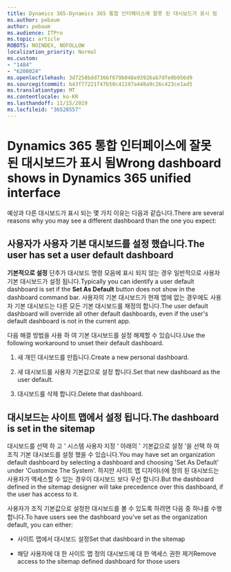 ```yaml
---
title: Dynamics 365-Dynamics 365 통합 인터페이스에 잘못 된 대시보드가 표시 됨
ms.author: pebaum
author: pebaum
ms.audience: ITPro
ms.topic: article
ROBOTS: NOINDEX, NOFOLLOW
localization_priority: Normal
ms.custom:
- "1484"
- "6200024"
ms.openlocfilehash: 3d7258bdd7366f679b048e93926ab7dfe0b956d9
ms.sourcegitcommit: b43f77221f47b50c41197a448a9c26c423ce1ad5
ms.translationtype: MT
ms.contentlocale: ko-KR
ms.lasthandoff: 11/15/2019
ms.locfileid: "36528557"
---
```

# <a name="wrong-dashboard-shows-in-dynamics-365-unified-interface"></a><span data-ttu-id="f80d0-102">Dynamics 365 통합 인터페이스에 잘못 된 대시보드가 표시 됨</span><span class="sxs-lookup"><span data-stu-id="f80d0-102">Wrong dashboard shows in Dynamics 365 unified interface</span></span>

<span data-ttu-id="f80d0-103">예상과 다른 대시보드가 표시 되는 몇 가지 이유는 다음과 같습니다.</span><span class="sxs-lookup"><span data-stu-id="f80d0-103">There are several reasons why you may see a different dashboard than the one you expect:</span></span>

## <a name="the-user-has-set-a-user-default-dashboard"></a><span data-ttu-id="f80d0-104">사용자가 사용자 기본 대시보드를 설정 했습니다.</span><span class="sxs-lookup"><span data-stu-id="f80d0-104">The user has set a user default dashboard</span></span> 

<span data-ttu-id="f80d0-105">**기본적으로 설정** 단추가 대시보드 명령 모음에 표시 되지 않는 경우 일반적으로 사용자 기본 대시보드가 설정 됩니다.</span><span class="sxs-lookup"><span data-stu-id="f80d0-105">Typically you can identify a user default dashboard is set if the **Set As Default** button does not show in the dashboard command bar.</span></span> <span data-ttu-id="f80d0-106">사용자의 기본 대시보드가 현재 앱에 없는 경우에도 사용자 기본 대시보드는 다른 모든 기본 대시보드를 재정의 합니다.</span><span class="sxs-lookup"><span data-stu-id="f80d0-106">The user default dashboard will override all other default dashboards, even if the user's default dashboard is not in the current app.</span></span>

<span data-ttu-id="f80d0-107">다음 해결 방법을 사용 하 여 기본 대시보드를 설정 해제할 수 있습니다.</span><span class="sxs-lookup"><span data-stu-id="f80d0-107">Use the following workaround to unset their default dashboard.</span></span>

1. <span data-ttu-id="f80d0-108">새 개인 대시보드를 만듭니다.</span><span class="sxs-lookup"><span data-stu-id="f80d0-108">Create a new personal dashboard.</span></span>

2. <span data-ttu-id="f80d0-109">새 대시보드를 사용자 기본값으로 설정 합니다.</span><span class="sxs-lookup"><span data-stu-id="f80d0-109">Set that new dashboard as the user default.</span></span>

3. <span data-ttu-id="f80d0-110">대시보드를 삭제 합니다.</span><span class="sxs-lookup"><span data-stu-id="f80d0-110">Delete that dashboard.</span></span>

## <a name="the-dashboard-is-set-in-the-sitemap"></a><span data-ttu-id="f80d0-111">대시보드는 사이트 맵에서 설정 됩니다.</span><span class="sxs-lookup"><span data-stu-id="f80d0-111">The dashboard is set in the sitemap</span></span>

<span data-ttu-id="f80d0-112">대시보드를 선택 하 고 ' 시스템 사용자 지정 ' 아래의 ' 기본값으로 설정 '을 선택 하 여 조직 기본 대시보드를 설정 했을 수 있습니다.</span><span class="sxs-lookup"><span data-stu-id="f80d0-112">You may have set an organization default dashboard by selecting a dashboard and choosing 'Set As Default' under 'Customize The System'.</span></span> <span data-ttu-id="f80d0-113">하지만 사이트 맵 디자이너에 정의 된 대시보드는 사용자가 액세스할 수 있는 경우이 대시보드 보다 우선 합니다.</span><span class="sxs-lookup"><span data-stu-id="f80d0-113">But the dashboard defined in the sitemap designer will take precedence over this dashboard, if the user has access to it.</span></span>

<span data-ttu-id="f80d0-114">사용자가 조직 기본값으로 설정한 대시보드를 볼 수 있도록 하려면 다음 중 하나를 수행 합니다.</span><span class="sxs-lookup"><span data-stu-id="f80d0-114">To have users see the dashboard you've set as the organization default, you can either:</span></span>

* <span data-ttu-id="f80d0-115">사이트 맵에서 대시보드 설정</span><span class="sxs-lookup"><span data-stu-id="f80d0-115">Set that dashboard in the sitemap</span></span>

* <span data-ttu-id="f80d0-116">해당 사용자에 대 한 사이트 맵 정의 대시보드에 대 한 액세스 권한 제거</span><span class="sxs-lookup"><span data-stu-id="f80d0-116">Remove access to the sitemap defined dashboard for those users</span></span>
